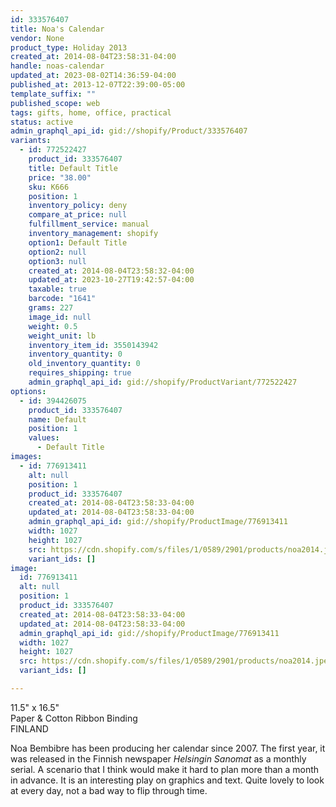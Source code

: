 ```yaml
---
id: 333576407
title: Noa's Calendar
vendor: None
product_type: Holiday 2013
created_at: 2014-08-04T23:58:31-04:00
handle: noas-calendar
updated_at: 2023-08-02T14:36:59-04:00
published_at: 2013-12-07T22:39:00-05:00
template_suffix: ""
published_scope: web
tags: gifts, home, office, practical
status: active
admin_graphql_api_id: gid://shopify/Product/333576407
variants:
  - id: 772522427
    product_id: 333576407
    title: Default Title
    price: "38.00"
    sku: K666
    position: 1
    inventory_policy: deny
    compare_at_price: null
    fulfillment_service: manual
    inventory_management: shopify
    option1: Default Title
    option2: null
    option3: null
    created_at: 2014-08-04T23:58:32-04:00
    updated_at: 2023-10-27T19:42:57-04:00
    taxable: true
    barcode: "1641"
    grams: 227
    image_id: null
    weight: 0.5
    weight_unit: lb
    inventory_item_id: 3550143942
    inventory_quantity: 0
    old_inventory_quantity: 0
    requires_shipping: true
    admin_graphql_api_id: gid://shopify/ProductVariant/772522427
options:
  - id: 394426075
    product_id: 333576407
    name: Default
    position: 1
    values:
      - Default Title
images:
  - id: 776913411
    alt: null
    position: 1
    product_id: 333576407
    created_at: 2014-08-04T23:58:33-04:00
    updated_at: 2014-08-04T23:58:33-04:00
    admin_graphql_api_id: gid://shopify/ProductImage/776913411
    width: 1027
    height: 1027
    src: https://cdn.shopify.com/s/files/1/0589/2901/products/noa2014.jpeg?v=1407211113
    variant_ids: []
image:
  id: 776913411
  alt: null
  position: 1
  product_id: 333576407
  created_at: 2014-08-04T23:58:33-04:00
  updated_at: 2014-08-04T23:58:33-04:00
  admin_graphql_api_id: gid://shopify/ProductImage/776913411
  width: 1027
  height: 1027
  src: https://cdn.shopify.com/s/files/1/0589/2901/products/noa2014.jpeg?v=1407211113
  variant_ids: []

---
```


11.5" x 16.5"  
Paper & Cotton Ribbon Binding  
FINLAND

Noa Bembibre has been producing her calendar since 2007. The first year, it was released in the Finnish newspaper _Helsingin Sanomat_ as a monthly serial. A scenario that I think would make it hard to plan more than a month in advance. It is an interesting play on graphics and text. Quite lovely to look at every day, not a bad way to flip through time.